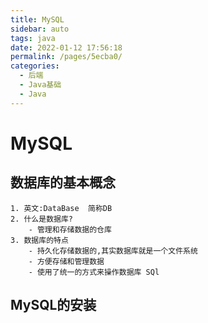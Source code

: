 ```yaml
---
title: MySQL
sidebar: auto
tags: java
date: 2022-01-12 17:56:18
permalink: /pages/5ecba0/
categories: 
  - 后端
  - Java基础
  - Java
---
```


# MySQL

## 数据库的基本概念
    1. 英文:DataBase  简称DB
    2. 什么是数据库?
        - 管理和存储数据的仓库
    3. 数据库的特点
        - 持久化存储数据的,其实数据库就是一个文件系统
        - 方便存储和管理数据
        - 使用了统一的方式来操作数据库 SQl

## MySQL的安装
    



